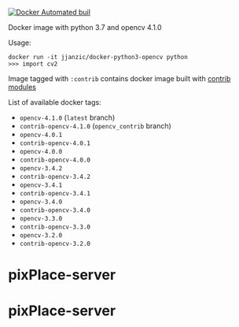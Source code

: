 [![Docker Automated buil](https://img.shields.io/docker/automated/jjanzic/docker-python3-opencv.svg)]()

Docker image with python 3.7 and opencv 4.1.0

Usage:

    docker run -it jjanzic/docker-python3-opencv python
    >>> import cv2

Image tagged with `:contrib` contains docker image built with [contrib modules](https://github.com/opencv/opencv_contrib/)

List of available docker tags:

- `opencv-4.1.0` (`latest` branch)
- `contrib-opencv-4.1.0` (`opencv_contrib` branch)
- `opencv-4.0.1`
- `contrib-opencv-4.0.1`
- `opencv-4.0.0`
- `contrib-opencv-4.0.0`
- `opencv-3.4.2`
- `contrib-opencv-3.4.2`
- `opencv-3.4.1`
- `contrib-opencv-3.4.1`
- `opencv-3.4.0`
- `contrib-opencv-3.4.0`
- `opencv-3.3.0`
- `contrib-opencv-3.3.0`
- `opencv-3.2.0`
- `contrib-opencv-3.2.0`
# pixPlace-server
# pixPlace-server

